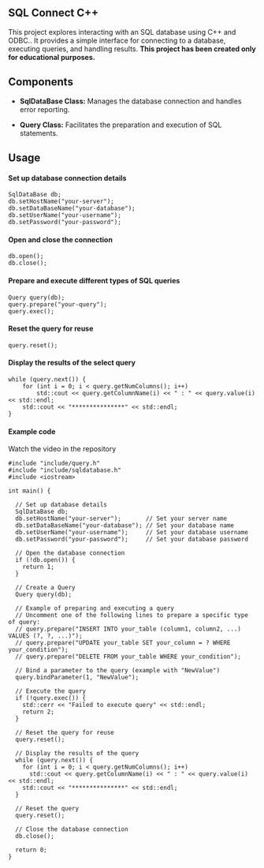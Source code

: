 ## SQL Connect C++
This project explores interacting with an SQL database using C++ and ODBC.. It provides a simple interface for connecting to a database, executing queries, and handling results.
**This project has been created only for educational purposes.**

## Components
- **SqlDataBase Class:** Manages the database connection and handles error reporting.

- **Query Class:** Facilitates the preparation and execution of SQL statements.

## Usage
#### Set up database connection details
    SqlDataBase db;
    db.setHostName("your-server");
    db.setDataBaseName("your-database");
    db.setUserName("your-username");
    db.setPassword("your-password");
#### Open and close the connection
    db.open();
    db.close();
#### Prepare and execute different types of SQL queries
    Query query(db);
    query.prepare("your-query");
    query.exec();
#### Reset the query for reuse
    query.reset();
#### Display the results of the select query
    while (query.next()) {
    	for (int i = 0; i < query.getNumColumns(); i++)
    		std::cout << query.getColumnName(i) << " : " << query.value(i) << std::endl;
        std::cout << "***************" << std::endl;
    }
#### Example code
Watch the video in the repository

    #include "include/query.h"
    #include "include/sqldatabase.h"
    #include <iostream>
    
    int main() {
    
      // Set up database details
      SqlDataBase db;
      db.setHostName("your-server");       // Set your server name
      db.setDataBaseName("your-database"); // Set your database name
      db.setUserName("your-username");     // Set your database username
      db.setPassword("your-password");     // Set your database password
    
      // Open the database connection
      if (!db.open()) {
        return 1;
      }
    
      // Create a Query
      Query query(db);
    
      // Example of preparing and executing a query
      // Uncomment one of the following lines to prepare a specific type of query:
      // query.prepare("INSERT INTO your_table (column1, column2, ...) VALUES (?, ?, ...)");
      // query.prepare("UPDATE your_table SET your_column = ? WHERE your_condition");
      // query.prepare("DELETE FROM your_table WHERE your_condition");
    
      // Bind a parameter to the query (example with "NewValue")
      query.bindParameter(1, "NewValue");
    
      // Execute the query
      if (!query.exec()) {
        std::cerr << "Failed to execute query" << std::endl;
        return 2;
      }
    
      // Reset the query for reuse
      query.reset();
    
      // Display the results of the query
      while (query.next()) {
        for (int i = 0; i < query.getNumColumns(); i++)
          std::cout << query.getColumnName(i) << " : " << query.value(i) << std::endl;
        std::cout << "***************" << std::endl;
      }
    
      // Reset the query
      query.reset();
    
      // Close the database connection
      db.close();
    
      return 0;
    }
